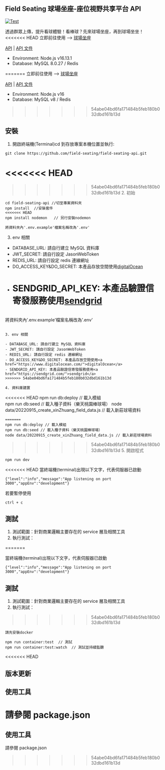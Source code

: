 ## Field Seating 球場坐座-座位視野共享平台 API

[![Test](https://github.com/field-seating/field-seating-api/actions/workflows/test.yml/badge.svg)](https://github.com/field-seating/field-seating-api/actions/workflows/test.yml)

透過群眾上傳，提升看球體驗！看棒球？先來球場坐座，再到球場坐坐！  
<<<<<<< HEAD
立即前往使用 --> <a href="https://www.fieldseating.com/">球場坐座</a>

<a href="https://api.fieldseating.com/health">API</a>
| <a href="https://doc.clickup.com/25699357/d/h/rg90x-480/80850ee4a15b39b">API 文件</a>

- Environment: Node.js v16.13.1
- Database: MySQL 8.0.27 / Redis

=======
立即前往使用 --> <a href="https://www.fieldseating.com/">球場坐座</a>

<a href="https://api.fieldseating.com/health">API</a>
| <a href="https://doc.clickup.com/25699357/d/h/rg90x-480/80850ee4a15b39b">API 文件</a>

- Environment: Node.js v16
- Database: MySQL v8 / Redis

> > > > > > > 54abe04bd6fa171484b5feb180b032dbd161b13d

## 安裝

1. 開啟終端機(Terminal)cd 到存放專案本機位置並執行:

```
git clone https://github.com/field-seating/field-seating-api.git
```

# <<<<<<< HEAD

> > > > > > > 54abe04bd6fa171484b5feb180b032dbd161b13d 2. 初始

```
cd field-seating-api //切至專案資料夾
npm install  //安裝套件
<<<<<<< HEAD
npm install nodemon   // 另行安裝nodemon
```

```
將資料夾內'.env.example'檔案名稱改為'.env'
```

3. env 相關

- DATABASE_URL: 請自行建立 MySQL 資料庫
- JWT_SECRET: 請自行設定 JasonWebToken
- REDIS_URL: 請自行設定 redis 連線網址
- DO_ACCESS_KEY&DO_SECRET: 本產品存放空間使用<a href="https://www.digitalocean.com/">digitalOcean</a>
- # SENDGRID_API_KEY: 本產品驗證信寄發服務使用<a href="https://sendgrid.com/">sendgrid</a>

```

```

將資料夾內'.env.example'檔案名稱改為'.env'

```

3. env 相關

- DATABASE_URL: 請自行建立 MySQL 資料庫
- JWT_SECRET: 請自行設定 JasonWebToken
- REDIS_URL: 請自行設定 redis 連線網址
- DO_ACCESS_KEY&DO_SECRET: 本產品存放空間使用<a href="https://www.digitalocean.com/">digitalOcean</a>
- SENDGRID_API_KEY: 本產品驗證信寄發服務使用<a href="https://sendgrid.com/">sendgrid</a>
>>>>>>> 54abe04bd6fa171484b5feb180b032dbd161b13d

4. 資料庫建置

```

<<<<<<< HEAD
npm run db:deploy // 載入模組  
npm run db:seed // 載入種子資料（樂天桃園棒球場）
node data/20220915_create_xinZhuang_field_data.js // 載入新莊球場資料

```
=======
npm run db:deploy // 載入模組
npm run db:seed // 載入種子資料（樂天桃園棒球場）
node data/20220915_create_xinZhuang_field_data.js // 載入新莊球場資料
```

> > > > > > > 54abe04bd6fa171484b5feb180b032dbd161b13d 5. 開啟程式

```
npm run dev
```

<<<<<<< HEAD
當終端機(terminal)出現以下文字，代表伺服器已啟動

```
{"level":"info","message":"App listening on port 3000","appEnv":"development"}
```

若要暫停使用

```
ctrl + c
```

## 測試

1. 測試範圍：針對商業邏輯主要存在的 service 層及相關工具
2. 執行測試：

=======

當終端機(terminal)出現以下文字，代表伺服器已啟動

```
{"level":"info","message":"App listening on port 3000","appEnv":"development"}
```

## 測試

1. 測試範圍：針對商業邏輯主要存在的 service 層及相關工具
2. 執行測試：

> > > > > > > 54abe04bd6fa171484b5feb180b032dbd161b13d

```
請先安裝docker

npm run container:test  // 測試
npm run container:test:watch  // 測試並持續監聽
```

<<<<<<< HEAD

## 版本更新

## 使用工具

# 請參閱 package.json

## 使用工具

請參閱 package.json

> > > > > > > 54abe04bd6fa171484b5feb180b032dbd161b13d
